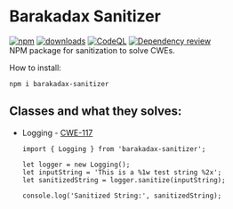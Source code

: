 # Barakadax Sanitizer

[![npm](https://img.shields.io/npm/v/barakadax-sanitizer.svg)](https://www.npmjs.com/package/barakadax-sanitizer)
[![downloads](https://img.shields.io/npm/dt/barakadax-sanitizer.svg)](https://www.npmjs.com/package/barakadax-sanitizer)
[![CodeQL](https://github.com/barakadax/NodeSanitizer/actions/workflows/codeql.yml/badge.svg)](https://github.com/barakadax/NodeSanitizer/actions/workflows/codeql.yml)
[![Dependency review](https://github.com/barakadax/NodeSanitizer/actions/workflows/dependency-review.yml/badge.svg)](https://github.com/barakadax/NodeSanitizer/actions/workflows/dependency-review.yml)<br>
NPM package for sanitization to solve CWEs.<br>

How to install:

```shell
npm i barakadax-sanitizer
```

## Classes and what they solves:

<ul>
    <li>
        Logging - <a href="https://cwe.mitre.org/data/definitions/117.html" target="_blank">CWE-117</a>
    
```shell
import { Logging } from 'barakadax-sanitizer';

let logger = new Logging();
let inputString = 'This is a %1w test string %2x';
let sanitizedString = logger.sanitize(inputString);

console.log('Sanitized String:', sanitizedString);
```

</li>
</ul>

